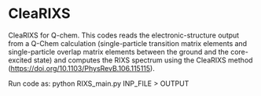 # CleaRIXS
CleaRIXS for Q-chem. This codes reads the electronic-structure output from a Q-Chem calculation (single-particle transition matrix elements and single-particle overlap matrix elements between the ground and the core-excited state) and computes the RIXS spectrum using the CleaRIXS method (https://doi.org/10.1103/PhysRevB.106.115115).

Run code as:
python RIXS_main.py INP_FILE > OUTPUT

